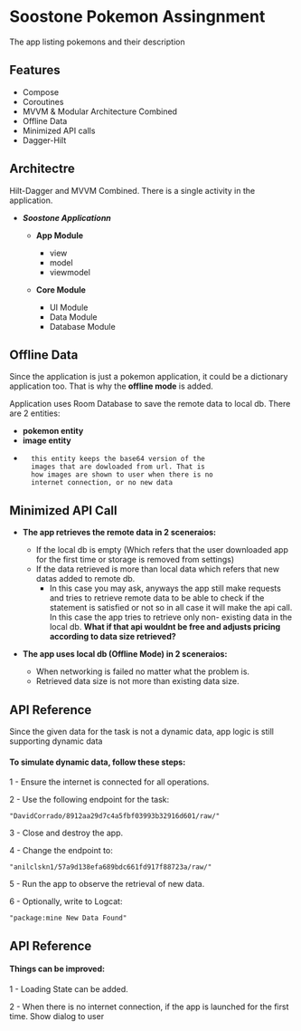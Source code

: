
# Soostone Pokemon Assingnment

The app listing pokemons and their description




## Features

- Compose
- Coroutines
- MVVM & Modular Architecture Combined
- Offline Data
- Minimized API calls
- Dagger-Hilt


## Architectre

Hilt-Dagger and MVVM Combined. There is a single activity in the application.

- ***Soostone Applicationn***
    -   **App Module**
        - view
        - model
        - viewmodel

    -   **Core Module**
        -   UI Module
        -   Data Module
        -   Database Module

## Offline Data

Since the application is just a pokemon application, it could be a dictionary application too. That is why the **offline mode** is added.

Application uses Room Database to save the remote data to local db. There are 2 entities:
-   **pokemon entity**
-   **image entity**
-       this entity keeps the base64 version of the
        images that are dowloaded from url. That is
        how images are shown to user when there is no
        internet connection, or no new data
## Minimized API Call
-   **The app retrieves the remote data in 2 sceneraios:**
    -   If the local db is empty (Which refers that
        the user downloaded app for the first time
        or storage is removed from settings)
    -   If the data retrieved is more than local data
        which refers that new datas added to remote db.
        -   In this case you may ask, anyways the app
            still make requests and tries to retrieve
            remote data to be able to check if the
            statement is satisfied or not so in all
            case it will make the api call. In this
            case the app tries to retrieve only non-
            existing data in the local db. **What if
            that api wouldnt be free and adjusts
            pricing according to data size retrieved?**

-   **The app uses local db (Offline Mode) in 2 sceneraios:**
    -   When networking is failed no matter what the
        problem is.
    -   Retrieved data size is not more than existing
        data size.

## API Reference

Since the given data for the task is not a dynamic data, app logic is still supporting dynamic data

#### To simulate dynamic data, follow these steps:

1 - Ensure the internet is connected for all operations.

2 - Use the following endpoint for the task:

    "DavidCorrado/8912aa29d7c4a5fbf03993b32916d601/raw/"

3 - Close and destroy the app.

4 - Change the endpoint to:

    "anilclskn1/57a9d138efa689bdc661fd917f88723a/raw/"

5 -  Run the app to observe the retrieval of new data.

6 -  Optionally, write to Logcat:

    "package:mine New Data Found"

## API Reference

#### Things can be improved:

1 - Loading State can be added.

2 - When there is no internet connection, if the app is launched
    for the first time. Show dialog to user
